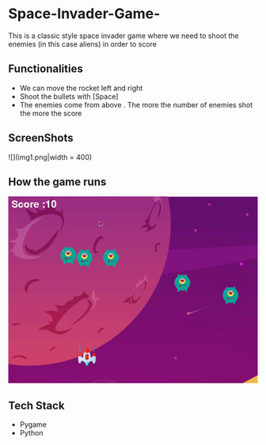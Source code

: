 # Space-Invader-Game-

 This is a classic style space invader game where we need to shoot the enemies (in this case aliens) in order to score
 
## Functionalities
  
  * We can move the rocket left and right 
  * Shoot the bullets with [Space]
  * The enemies come from above . The more the number of enemies shot the more the score 

## ScreenShots

![](img1.png|width = 400)

## How the game runs

![](gif.gif)

## Tech Stack

* Pygame
* Python

